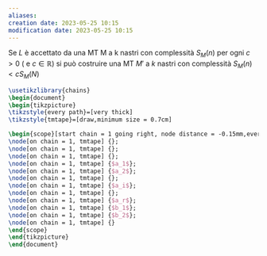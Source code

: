 ```yaml
---
aliases: 
creation date: 2023-05-25 10:15
modification date: 2023-05-25 10:15
---
```


Se $L$ è accettato da una MT M a k nastri con complessità $S_{M}(n)$ per ogni $c > 0$  ( e $c \in \mathbb{R}$) si può costruire una MT $M'$ a $k$ nastri con complessità $S_{M}(n) < cS_{M}(N)$

```tikz
\usetikzlibrary{chains}
\begin{document}
\begin{tikzpicture}
\tikzstyle{every path}=[very thick]
\tikzstyle{tmtape}=[draw,minimum size = 0.7cm]

\begin{scope}[start chain = 1 going right, node distance = -0.15mm,every node./style={tmtape}]
\node[on chain = 1, tmtape] {};
\node[on chain = 1, tmtape] {};
\node[on chain = 1, tmtape] {};
\node[on chain = 1, tmtape] {$a_1$};
\node[on chain = 1, tmtape] {$a_2$};
\node[on chain = 1, tmtape] {};
\node[on chain = 1, tmtape] {$a_i$};
\node[on chain = 1, tmtape] {};
\node[on chain = 1, tmtape] {$a_r$};
\node[on chain = 1, tmtape] {$b_1$};
\node[on chain = 1, tmtape] {$b_2$};
\node[on chain = 1, tmtape] {}
\end{scope}
\end{tikzpicture}
\end{document}
```
